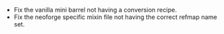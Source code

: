 - Fix the vanilla mini barrel not having a conversion recipe.
- Fix the neoforge specific mixin file not having the correct refmap name set.
